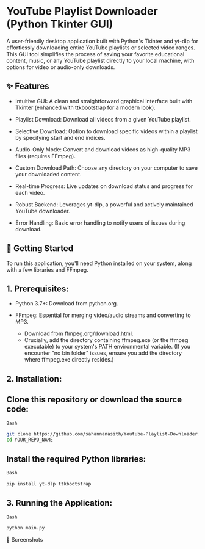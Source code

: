# YouTube Playlist Downloader (Python Tkinter GUI)

A user-friendly desktop application built with Python's Tkinter and yt-dlp for effortlessly downloading entire YouTube playlists or selected video ranges. This GUI tool simplifies the process of saving your favorite educational content, music, or any YouTube playlist directly to your local machine, with options for video or audio-only downloads.

## ✨ Features

* Intuitive GUI: A clean and straightforward graphical interface built with Tkinter (enhanced with ttkbootstrap for a modern look).

* Playlist Download: Download all videos from a given YouTube playlist.

* Selective Download: Option to download specific videos within a playlist by specifying start and end indices.

* Audio-Only Mode: Convert and download videos as high-quality MP3 files (requires FFmpeg).

* Custom Download Path: Choose any directory on your computer to save your downloaded content.

* Real-time Progress: Live updates on download status and progress for each video.

* Robust Backend: Leverages yt-dlp, a powerful and actively maintained YouTube downloader.

* Error Handling: Basic error handling to notify users of issues during download.

## 🚀 Getting Started

To run this application, you'll need Python installed on your system, along with a few libraries and FFmpeg.

## 1. Prerequisites:

* Python 3.7+: Download from python.org.

* FFmpeg: Essential for merging video/audio streams and converting to MP3.
  * Download from ffmpeg.org/download.html.
  * Crucially, add the directory containing ffmpeg.exe (or the ffmpeg executable) to your system's PATH environmental variable. (If you encounter "no bin folder" issues, ensure you add the directory where ffmpeg.exe directly resides.)

## 2. Installation:

## Clone this repository or download the source code:

```bash
Bash

git clone https://github.com/sahannanasith/Youtube-Playlist-Downloader.git 
cd YOUR_REPO_NAME 
```

## Install the required Python libraries:

```bash
Bash

pip install yt-dlp ttkbootstrap
```

## 3. Running the Application:

```bash
Bash

python main.py
```

📸 Screenshots 



